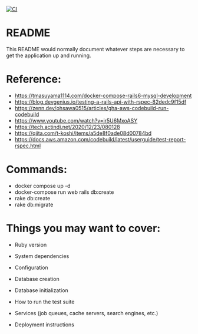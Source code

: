[![CI](https://github.com/AllanJone/rails-ci/actions/workflows/ci.yml/badge.svg)](https://github.com/AllanJone/rails-ci/actions/workflows/ci.yml)

# README

This README would normally document whatever steps are necessary to get the
application up and running.

# Reference:

- https://tmasuyama1114.com/docker-compose-rails6-mysql-development
- https://blog.devgenius.io/testing-a-rails-api-with-rspec-82dedc9f15df
- https://zenn.dev/ohsawa0515/articles/gha-aws-codebuild-run-codebuild
- https://www.youtube.com/watch?v=ir5U6MxoASY
- https://tech.actindi.net/2020/12/23/080128
- https://qiita.com/t-koshi/items/a5de8f0ade08d00784bd
- https://docs.aws.amazon.com/codebuild/latest/userguide/test-report-rspec.html

# Commands:
* docker compose up -d
* docker-compose run web rails db:create
* rake db:create
* rake db:migrate

# Things you may want to cover:

* Ruby version

* System dependencies

* Configuration

* Database creation

* Database initialization

* How to run the test suite

* Services (job queues, cache servers, search engines, etc.)

* Deployment instructions

